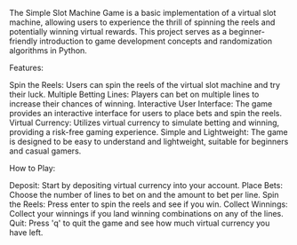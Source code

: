 The Simple Slot Machine Game is a basic implementation of a virtual slot machine, allowing users to experience the thrill of spinning the reels and potentially winning virtual rewards. This project serves as a beginner-friendly introduction to game development concepts and randomization algorithms in Python.


Features:

Spin the Reels: Users can spin the reels of the virtual slot machine and try their luck.
Multiple Betting Lines: Players can bet on multiple lines to increase their chances of winning.
Interactive User Interface: The game provides an interactive interface for users to place bets and spin the reels.
Virtual Currency: Utilizes virtual currency to simulate betting and winning, providing a risk-free gaming experience.
Simple and Lightweight: The game is designed to be easy to understand and lightweight, suitable for beginners and casual gamers.


How to Play:

Deposit: Start by depositing virtual currency into your account.
Place Bets: Choose the number of lines to bet on and the amount to bet per line.
Spin the Reels: Press enter to spin the reels and see if you win.
Collect Winnings: Collect your winnings if you land winning combinations on any of the lines.
Quit: Press 'q' to quit the game and see how much virtual currency you have left.

